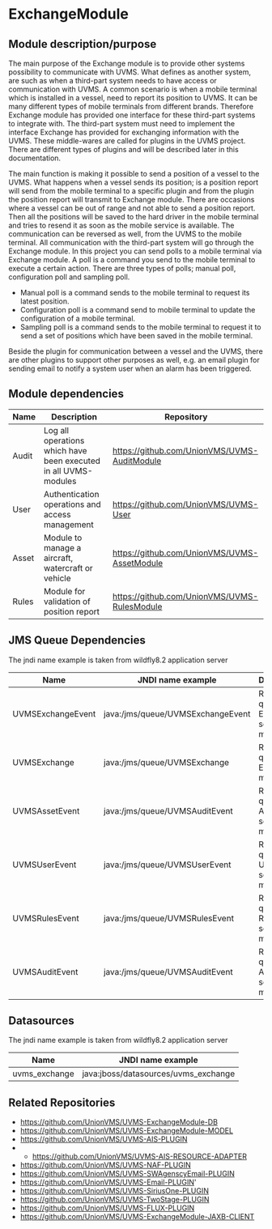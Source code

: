 # ExchangeModule

## Module description/purpose

The main purpose of the Exchange module is to provide other systems possibility to communicate with UVMS. What defines as another system, are such as when a third-part system needs to have access or communication with UVMS. A common scenario is when a mobile terminal which is installed in a vessel, need to report its position to UVMS. It can be many different types of mobile terminals from different brands. Therefore Exchange module has provided one interface for these third-part systems to integrate with. The third-part system must need to implement the interface Exchange has provided for exchanging information with the UVMS.  These middle-wares are called for plugins in the UVMS project. There are different types of plugins and will be described later in this documentation.

The main function is making it possible to send a position of a vessel to the UVMS. What happens when a vessel sends its position; is a position report will send from the mobile terminal to a specific plugin and from the plugin the position report will transmit to Exchange module. There are occasions where a vessel can be out of range and not able to send a position report. Then all the positions will be saved to the hard driver in the mobile terminal and tries to resend it as soon as the mobile service is available. 
The communication can be reversed as well, from the UVMS to the mobile terminal. All communication with the third-part system will go through the Exchange module.  In this project you can send polls to a mobile terminal via Exchange module. A poll is a command you send to the mobile terminal to execute a certain action. There are three types of polls; manual poll, configuration poll and sampling poll. 

* Manual poll is a command sends to the mobile terminal to request its latest position. 
* Configuration poll is a command send to mobile terminal to update the configuration of a mobile terminal. 
* Sampling poll is a command sends to the mobile terminal to request it to send a set of positions which have been saved in the mobile terminal. 

Beside the plugin for communication between a vessel and the UVMS, there are other plugins to support other purposes as well, e.g. an email plugin for sending email to notify a system user when an alarm has been triggered. 

## Module dependencies

|Name |Description                                                    |Repository                                  |
|-----|---------------------------------------------------------------|--------------------------------------------|
|Audit|Log all operations which have been executed in all UVMS-modules|https://github.com/UnionVMS/UVMS-AuditModule|
|User |Authentication operations and access management                |https://github.com/UnionVMS/UVMS-User       |
|Asset|Module to manage a aircraft, watercraft or vehicle             |https://github.com/UnionVMS/UVMS-AssetModule|
|Rules|Module for validation of position report                       |https://github.com/UnionVMS/UVMS-RulesModule|

## JMS Queue Dependencies
The jndi name example is taken from wildfly8.2 application server

|Name                   |JNDI name example          |Description                             |
|-----------------------|---------------------------|----------------------------------------|
|UVMSExchangeEvent|java:/jms/queue/UVMSExchangeEvent|Request queue to Exchange service module|
|UVMSExchange     |java:/jms/queue/UVMSExchange     |Response queue to Exchange module       |
|UVMSAssetEvent   |java:/jms/queue/UVMSAuditEvent   |Request queue to Audit service module   |
|UVMSUserEvent    |java:/jms/queue/UVMSUserEvent    |Request queue to User service module    |
|UVMSRulesEvent   |java:/jms/queue/UVMSRulesEvent   |Request queue to Rules service module   |
|UVMSAuditEvent   |java:/jms/queue/UVMSAuditEvent   |Request queue to Audit service module   |

## Datasources
The jndi name example is taken from wildfly8.2 application server

|Name                   |JNDI name example                   |
|-----------------------|------------------------------------|
|uvms_exchange          |java:jboss/datasources/uvms_exchange|

## Related Repositories

* https://github.com/UnionVMS/UVMS-ExchangeModule-DB
* https://github.com/UnionVMS/UVMS-ExchangeModule-MODEL
* https://github.com/UnionVMS/UVMS-AIS-PLUGIN
 * * https://github.com/UnionVMS/UVMS-AIS-RESOURCE-ADAPTER
* https://github.com/UnionVMS/UVMS-NAF-PLUGIN
* https://github.com/UnionVMS/UVMS-SWAgenscyEmail-PLUGIN
* https://github.com/UnionVMS/UVMS-Email-PLUGIN'
* https://github.com/UnionVMS/UVMS-SiriusOne-PLUGIN
* https://github.com/UnionVMS/UVMS-TwoStage-PLUGIN
* https://github.com/UnionVMS/UVMS-FLUX-PLUGIN
 * https://github.com/UnionVMS/UVMS-ExchangeModule-JAXB-CLIENT
